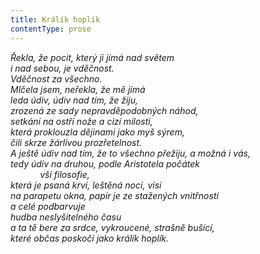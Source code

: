 ```yaml
---
title: Králík hoplík
contentType: prose
---
```


<section>

_Řekla, že pocit, který ji jímá nad světem  
i nad sebou, je vděčnost.  
Vděčnost za všechno.  
Mlčela jsem, neřekla, že mě jímá  
leda údiv, údiv nad tím, že žiju,  
zrozená ze sady nepravděpodobných náhod,  
setkání na ostří nože a cizí milosti,  
která proklouzla dějinami jako myš sýrem,  
čili skrze žárlivou prozřetelnost.  
A ještě údiv nad tím, že to všechno přežiju, a možná i vás,  
tedy údiv na druhou, podle Aristotela počátek  
            vší filosofie,  
která je psaná krví, leštěná nocí, visí  
na parapetu okna, papír je ze stažených vnitřností  
a celé podbarvuje  
hudba neslyšitelného času  
a ta tě bere za srdce, vykroucené, strašně bušící,  
které občas poskočí jako králík hoplík._

</section>
